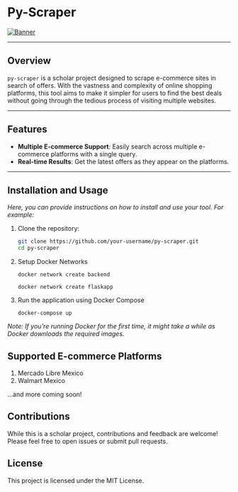 # Py-Scraper

[![Banner](IMAGE_URL)](https://ibb.co/gFf0XBs)

---

## Overview

`py-scraper` is a scholar project designed to scrape e-commerce sites in search of offers. With the vastness and complexity of online shopping platforms, this tool aims to make it simpler for users to find the best deals without going through the tedious process of visiting multiple websites.

---

## Features

- **Multiple E-commerce Support**: Easily search across multiple e-commerce platforms with a single query.
- **Real-time Results**: Get the latest offers as they appear on the platforms.

---

## Installation and Usage

*Here, you can provide instructions on how to install and use your tool. For example:*

1. Clone the repository:
   
   ```bash
   git clone https://github.com/your-username/py-scraper.git
   cd py-scraper
   ```
2. Setup Docker Networks
   
    ```docker network create backend```

    ```docker network create flaskapp```

3. Run the application using Docker Compose
   
    ```docker-compose up```

_Note: If you're running Docker for the first time, it might take a while as Docker downloads the required images._

## Supported E-commerce Platforms

1. Mercado Libre Mexico
2. Walmart Mexico
   
...and more coming soon!

## Contributions
While this is a scholar project, contributions and feedback are welcome! Please feel free to open issues or submit pull requests.

## License

This project is licensed under the MIT License.
